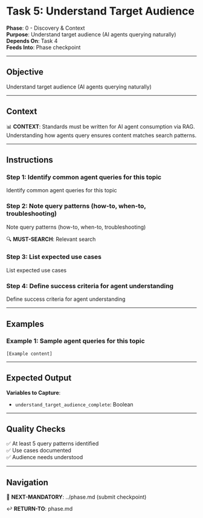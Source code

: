 # Task 5: Understand Target Audience

**Phase**: 0 - Discovery & Context  
**Purpose**: Understand target audience (AI agents querying naturally)  
**Depends On**: Task 4  
**Feeds Into**: Phase checkpoint

---

## Objective

Understand target audience (AI agents querying naturally)

---

## Context

📊 **CONTEXT**: Standards must be written for AI agent consumption via RAG. Understanding how agents query ensures content matches search patterns.

---

## Instructions

### Step 1: Identify common agent queries for this topic

Identify common agent queries for this topic

### Step 2: Note query patterns (how-to, when-to, troubleshooting)

Note query patterns (how-to, when-to, troubleshooting)

🔍 **MUST-SEARCH**: Relevant search

### Step 3: List expected use cases

List expected use cases

### Step 4: Define success criteria for agent understanding

Define success criteria for agent understanding

---

## Examples

### Example 1: Sample agent queries for this topic

```
[Example content]
```

---

## Expected Output

**Variables to Capture**:
- `understand_target_audience_complete`: Boolean

---

## Quality Checks

✅ At least 5 query patterns identified  
✅ Use cases documented  
✅ Audience needs understood  

---

## Navigation

🎯 **NEXT-MANDATORY**: ../phase.md (submit checkpoint)

↩️ **RETURN-TO**: phase.md

